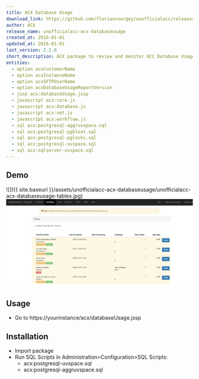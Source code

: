 ```yaml
---
title: ACX Database Usage
download_link: https://github.com/floriancourgey/unofficialacc/releases/download/unofficialacc-acx-databaseusage-2.2.0/unofficialacc-acx-databaseusage.xml
author: ACX
release_name: unofficialacc-acx-databaseusage
created_at: 2016-01-01
updated_at: 2016-01-01
last_version: 2.2.0
short_description: ACX package to review and monitor ACC Database Usage
entities:
  - option acxCustomerName
  - option acxInstanceName
  - option acxSFTPUserName
  - option acxDatabaseUsageReportVersion
  - jssp acx:databaseUsage.jssp
  - javascript acx:core.js
  - javascript acx:database.js
  - javascript acx:net.js
  - javascript acx:workflow.js
  - sql acx:postgresql-aggruvspace.sql
  - sql acx:postgresql-pgbloat.sql
  - sql acx:postgresql-pglocks.sql
  - sql acx:postgresql-uvspace.sql
  - sql acx:sqlserver-uvspace.sql
---
```


<!--more-->

## Demo

![]({{ site.baseurl }}/assets/unofficialacc-acx-databaseusage/unofficialacc-acx-databaseusage-tables.jpg)
![](/assets/unofficialacc-acx-databaseusage/unofficialacc-acx-databaseusage-workflows.jpg)

## Usage

- Go to https://yourinstance/acx/databaseUsage.jssp

## Installation

- Import package
- Run SQL Scripts in Administration>Configuration>SQL Scripts:
  - acx:postgresql-uvspace.sql
  - acx:postgresql-aggruvspace.sql
